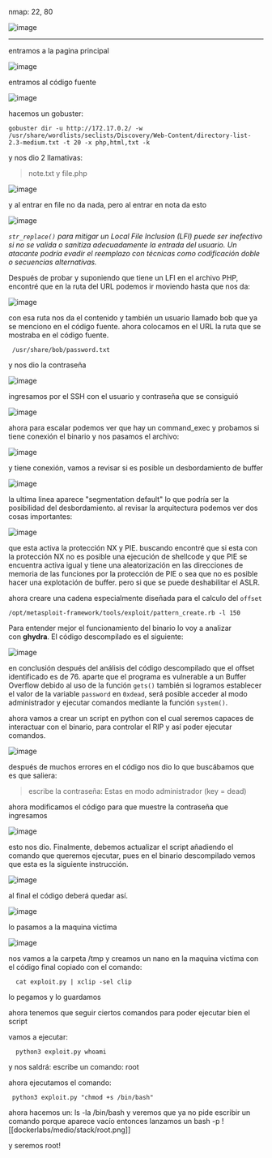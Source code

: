 nmap: 22, 80

![image](https://github.com/user-attachments/assets/5a0d9537-3c14-4b1a-9da1-9e20aab84128)

---
entramos a la pagina principal 

![image](https://github.com/user-attachments/assets/c127baa8-2bcf-4421-8e08-5e3a50787fa1)

entramos al código fuente

![image](https://github.com/user-attachments/assets/8753af1b-7e27-4900-9ff7-09956b9b91bd)


hacemos un gobuster:

    gobuster dir -u http://172.17.0.2/ -w /usr/share/wordlists/seclists/Discovery/Web-Content/directory-list-2.3-medium.txt -t 20 -x php,html,txt -k

y nos dio 2 llamativas: 
>note.txt y file.php

![image](https://github.com/user-attachments/assets/ee4cbe5e-8eb4-42c0-be88-56d2a5f87798)


y al entrar en file no da nada, pero al entrar en nota da esto

![image](https://github.com/user-attachments/assets/c3146de1-a0b5-473b-b2f1-fd8ad248c460)


*`str_replace()` para mitigar un Local File Inclusion (LFI) puede ser inefectivo si no se valida o sanitiza adecuadamente la entrada del usuario. Un atacante podría evadir el reemplazo con técnicas como codificación doble o secuencias alternativas.*

Después de probar y suponiendo que tiene un LFI en el archivo PHP, encontré que en la ruta del URL podemos ir moviendo hasta que nos da: 

![image](https://github.com/user-attachments/assets/a23ad4ea-1651-4ac6-a2cb-0bb63a56401c)

con esa ruta nos da el contenido y también un usuario llamado bob que ya se menciono en el código fuente. ahora colocamos en el URL la ruta que se mostraba en el código fuente.

     /usr/share/bob/password.txt

y nos dio la contraseña

![image](https://github.com/user-attachments/assets/f46546f7-f494-46bd-9b49-9f2e20685cf7)


ingresamos por el SSH con el usuario y contraseña que se consiguió

![image](https://github.com/user-attachments/assets/9e097a80-884a-436a-b5f2-c3ba8b8940cd)


ahora para escalar podemos ver que hay un command_exec y probamos si tiene conexión el binario y nos pasamos el archivo:

![image](https://github.com/user-attachments/assets/5977fbd7-68e6-419a-a8e7-b8d265866975)

y tiene conexión, vamos a revisar si es posible un desbordamiento de buffer

![image](https://github.com/user-attachments/assets/d6478840-a709-4c01-8db8-defb36ca140a)

la ultima linea aparece "segmentation default" lo que podría ser la posibilidad del desbordamiento.
al revisar la arquitectura podemos ver dos cosas importantes:

![image](https://github.com/user-attachments/assets/00a4e7e0-73f6-4a9d-afe5-0d22b0a896ce)

que esta activa la protección NX y PIE.  buscando encontré que si esta con la protección NX no es posible una ejecución de shellcode y que PIE se encuentra activa igual y tiene una aleatorización en las direcciones de memoria de las funciones por la protección de PIE o sea que no es posible hacer una explotación de buffer.  pero si que se puede deshabilitar el ASLR.

ahora creare una cadena especialmente diseñada para el calculo del `offset`

    /opt/metasploit-framework/tools/exploit/pattern_create.rb -l 150

Para entender mejor el funcionamiento del binario lo voy a analizar con **ghydra**. El código descompilado es el siguiente:

![image](https://github.com/user-attachments/assets/78c6a848-8939-43b5-8c5d-2f7a886efb95)


en conclusión después del análisis del código descompilado que el offset identificado es de 76. aparte que el programa es vulnerable a un Buffer Overflow debido al uso de la función `gets()` también si logramos establecer el valor de la variable `password` en `0xdead`, será posible acceder al modo administrador y ejecutar comandos mediante la función `system()`.

ahora vamos a crear un script en python con el cual seremos capaces de interactuar con el binario, para controlar el RIP y así poder ejecutar comandos. 

![image](https://github.com/user-attachments/assets/b79c59ee-ab17-4ada-827d-50f354c35ab4)


después de muchos errores en el código nos dio lo que buscábamos  que es que saliera: 
> escribe la contraseña: Estas en modo administrador (key = dead)

ahora modificamos el código para que muestre la contraseña que ingresamos

![image](https://github.com/user-attachments/assets/870c9265-78e4-46ac-aedc-c20d2527890e)


esto nos dio. Finalmente, debemos  actualizar el script añadiendo el comando que queremos  ejecutar, pues en el binario descompilado vemos que esta es la siguiente instrucción.

![image](https://github.com/user-attachments/assets/d71a797c-43a6-499b-bd4e-a42edae63dbd)


al final el código deberá quedar así.

![image](https://github.com/user-attachments/assets/618ebfb0-56c6-4c48-84f2-4143cf39ddf2)

lo pasamos a la maquina victima 

![image](https://github.com/user-attachments/assets/6ce6df35-b0a5-482f-914a-05bf22c0fd70)


nos vamos a la carpeta /tmp y creamos un nano en la maquina victima con el código final copiado  con el comando:

      cat exploit.py | xclip -sel clip 

lo pegamos y lo guardamos

ahora tenemos que seguir ciertos comandos para poder ejecutar bien el script 

vamos a ejecutar:

      python3 exploit.py whoami

y nos saldrá: escribe un comando: root

ahora ejecutamos  el comando:

     python3 exploit.py "chmod +s /bin/bash"

ahora hacemos un: ls -la /bin/bash
y veremos que ya no pide escribir un comando porque aparece vacío
entonces lanzamos un bash -p
![[dockerlabs/medio/stack/root.png]]

y seremos root! 
